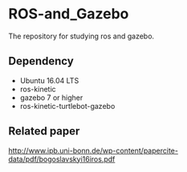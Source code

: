 # ROS-and_Gazebo
The repository for studying ros and gazebo.
## Dependency
- Ubuntu 16.04 LTS
- ros-kinetic
- gazebo 7 or higher
- ros-kinetic-turtlebot-gazebo
## Related paper
http://www.ipb.uni-bonn.de/wp-content/papercite-data/pdf/bogoslavskyi16iros.pdf
